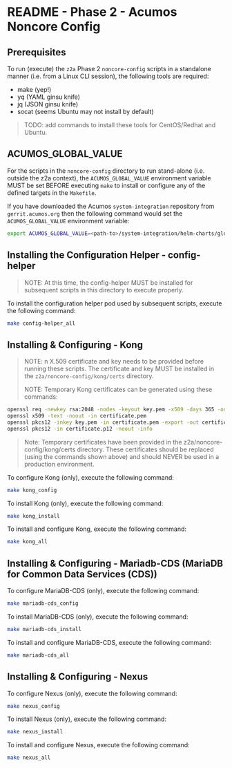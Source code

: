 # README - Phase 2 - Acumos Noncore Config

## Prerequisites

To run (execute) the `z2a` Phase 2 `noncore-config` scripts in a standalone manner (i.e. from a Linux CLI session), the following tools are required:

- make (yep!)
- yq (YAML ginsu knife)
- jq (JSON ginsu knife)
- socat (seems Ubuntu may not install by default)

> TODO: add commands to install these tools for CentOS/Redhat and Ubuntu.

## ACUMOS_GLOBAL_VALUE

For the scripts in the `noncore-config` directory to run stand-alone (i.e. outside the z2a context), the `ACUMOS_GLOBAL_VALUE` environment variable MUST be set BEFORE executing `make` to install or configure any of the defined targets in the `Makefile`.

If you have downloaded the Acumos `system-integration` repository from `gerrit.acumos.org` then the following command would set the `ACUMOS_GLOBAL_VALUE` environment variable:

```bash
export ACUMOS_GLOBAL_VALUE=<path-to>/system-integration/helm-charts/global_value.yaml
```

## Installing the Configuration Helper - config-helper

> NOTE: At this time, the config-helper MUST be installed for subsequent scripts in this directory to execute properly.

To install the configuration helper pod used by subsequent scripts, execute the following command:

```bash
make config-helper_all
```

## Installing & Configuring - Kong

> NOTE: n X.509 certificate and key needs to be provided before running these scripts. The certificate and key MUST be installed in the `z2a/noncore-config/kong/certs` directory.
>
> NOTE:  Temporary Kong certificates can be generated using these commands:

```bash
openssl req -newkey rsa:2048 -nodes -keyout key.pem -x509 -days 365 -out certificate.pem
openssl x509 -text -noout -in certificate.pem
openssl pkcs12 -inkey key.pem -in certificate.pem -export -out certificate.p12
openssl pkcs12 -in certificate.p12 -noout -info
```

> Note: Temporary certificates have been provided in the z2a/noncore-config/kong/certs directory. These certificates should be replaced (using the commands shown above) and should NEVER be used in a production environment.

To configure Kong (only), execute the following command:

```bash
make kong_config
```

To install Kong (only), execute the following command:

```bash
make kong_install
```

To install and configure Kong, execute the following command:

```bash
make kong_all
```

## Installing & Configuring - Mariadb-CDS (MariaDB for Common Data Services (CDS))

To configure MariaDB-CDS (only), execute the following command:

```bash
make mariadb-cds_config
```

To install MariaDB-CDS (only), execute the following command:

```bash
make mariadb-cds_install
```

To install and configure MariaDB-CDS, execute the following command:

```bash
make mariadb-cds_all
```

## Installing & Configuring - Nexus

To configure Nexus (only), execute the following command:

```bash
make nexus_config
```

To install Nexus (only), execute the following command:

```bash
make nexus_install
```

To install and configure Nexus, execute the following command:

```bash
make nexus_all
```
